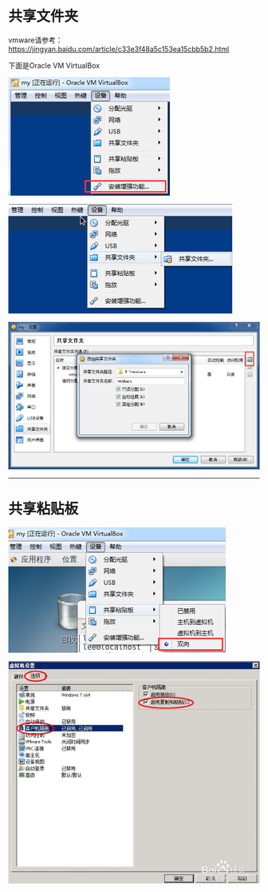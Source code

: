 # 共享文件夹

vmware请参考：https://jingyan.baidu.com/article/c33e3f48a5c153ea15cbb5b2.html

下面是Oracle VM VirtualBox

![](/assets/oyo670i67ujjgh.png)

![](/assets/33wnbe4tuyk438rehg.png)

![](/assets/48y9thgjbcnbcbdsdf.png)

---

# 共享粘贴板

![](/assets/asdsadasdasdasxzczxccxcxzczx.png)

![](/assets/zzcxzx84zx8485th7765gg.png)

